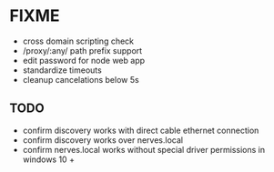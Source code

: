 # FIXME

- cross domain scripting check
- /proxy/:any/ path prefix support
- edit password for node web app
- standardize timeouts
- cleanup cancelations below 5s

## TODO

- confirm discovery works with direct cable ethernet connection
- confirm discovery works over nerves.local
- confirm nerves.local works without special driver permissions in windows 10 +

